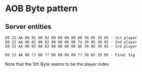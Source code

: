 # AOB Byte pattern

## Server entities
````
E0 22 AA 00 01 00 02 00 00 00 00 00 39 05 39 05 - 1st player
E0 22 AA 00 02 00 02 00 00 00 00 74 39 05 39 05 - 2nd player
E0 22 AA 00 03 00 03 00 00 00 00 8E 39 05 39 05 - 3rd player

E0 22 AA 00 ?? 00 ?? 00 00 00 00 ?? 39 05 39 05 - Final Sig
````
Note that the 5th Byte seems to be the player index
